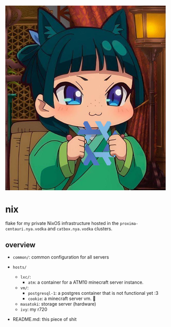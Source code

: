 ![img](assets/img.png)

# nix

flake for my private NixOS infrastructure hosted in the `proxima-centauri.nya.vodka` and `catbox.nya.vodka` clusters.

## overview 

- `common/`: common configuration for all servers
- `hosts/`
    - `lxc/`:
        - `atm`: a container for a ATM10 minecraft server instance.
    - `vm/`:
        - `postgresql-1`: a postgres container that is not functional yet :3
        - `cookie`: a minecraft server vm. 🍪
    - `masatoki`: storage server (hardware)
    - `ivy`: my r720 

- README.md: this piece of shit
